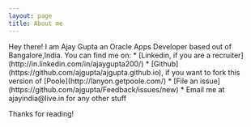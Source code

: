 ```yaml
---
layout: page
title: About me
---
```


<p class="message">
  Hey there! I am Ajay Gupta an Oracle Apps Developer based out of Bangalore,India.
  You can find me on:
* [Linkedin, if you are a recruiter](http://in.linkedin.com/in/ajaygupta200/)
* [Github](https://github.com/ajgupta/ajgupta.github.io), if you want to fork this version of [Poole](http://lanyon.getpoole.com/)
* [File an issue](https://github.com/ajgupta/Feedback/issues/new)
* Email me at ajayindia@live.in for any other stuff

Thanks for reading!
